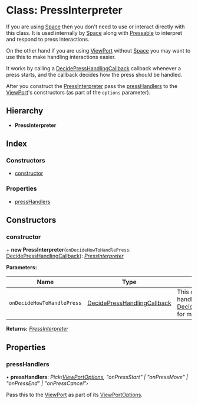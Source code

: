 # Class: PressInterpreter

If you are using [Space](space.md) then you don't need to use or interact directly with this class. It is used
internally by [Space](space.md) along with [Pressable](pressable.md) to interpret and respond to press interactions.

On the other hand if you are using [ViewPort](viewport.md) without [Space](space.md) you may want to use this to
make handling interactions easier.

It works by calling a [DecidePressHandlingCallback](../api.md#decidepresshandlingcallback) callback whenever a
press starts, and the callback decides how the press should be handled.

After you construct the [PressInterpreter](pressinterpreter.md) pass the [pressHandlers](pressinterpreter.md#presshandlers) to
the [ViewPort](viewport.md)'s constructors (as part of the `options` parameter).

## Hierarchy

- **PressInterpreter**

## Index

### Constructors

- [constructor](pressinterpreter.md#constructor)

### Properties

- [pressHandlers](pressinterpreter.md#presshandlers)

## Constructors

### constructor

\+ **new PressInterpreter**(`onDecideHowToHandlePress`: [DecidePressHandlingCallback](../api.md#decidepresshandlingcallback)): _[PressInterpreter](pressinterpreter.md)_

**Parameters:**

| Name                       | Type                                                                 | Description                                                                                                                          |
| -------------------------- | -------------------------------------------------------------------- | ------------------------------------------------------------------------------------------------------------------------------------ |
| `onDecideHowToHandlePress` | [DecidePressHandlingCallback](../api.md#decidepresshandlingcallback) | This callback decides how to handle presses. See [DecidePressHandlingCallback](../api.md#decidepresshandlingcallback) for more info. |

**Returns:** _[PressInterpreter](pressinterpreter.md)_

## Properties

### pressHandlers

• **pressHandlers**: _Pick‹[ViewPortOptions](../interfaces/viewportoptions.md), "onPressStart" | "onPressMove" | "onPressEnd" | "onPressCancel"›_

Pass this to the [ViewPort](viewport.md) as part of its [ViewPortOptions](../interfaces/viewportoptions.md).

